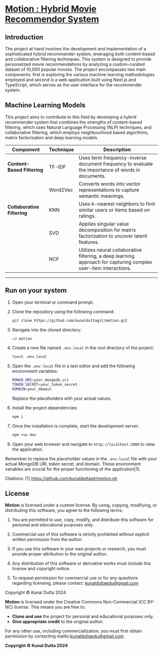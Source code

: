 # [Motion : Hybrid Movie Recommendor System](https://www.motion.kunaldutta.me)

## Introduction
The project at hand involves the development and implementation of a sophisticated hybrid recommender system, leveraging both content-based and collaborative filtering techniques. This system is designed to provide personalized movie recommendations by analyzing a custom-curated dataset of 10,000 popular movies. The project encompasses two main components: first is exploring the various machine learning methodologies employed and second is a web application built using Next.js and TypeScript, which serves as the user interface for the recommender system.

## Machine Learning Models
This project aims to contribute to this field by developing a hybrid recommender system that combines the strengths of content-based filtering, which uses Natural Language Processing (NLP) techniques, and collaborative filtering, which employs neighbourhood based algorithms, matrix factorization and deep learning models.

| **Component**                 | **Technique**        | **Description**                                                                 |
|-------------------------------|----------------------|---------------------------------------------------------------------------------|
| **Content-Based Filtering**   | TF-IDF               | Uses term frequency-inverse document frequency to evaluate the importance of words in documents. |
|                               | Word2Vec             | Converts words into vector representations to capture semantic meanings.         |
| **Collaborative Filtering**   | KNN                  | Uses k-nearest neighbors to find similar users or items based on ratings.        |
|                               | SVD                  | Applies singular value decomposition for matrix factorization to uncover latent features. |
|                               | NCF                  | Utilizes neural collaborative filtering, a deep learning approach for capturing complex user-item interactions. |

<hr />

## Run on your system
1. Open your terminal or command prompt.

2. Clone the repository using the following command:
   ```bash
   git clone https://github.com/kunalduttagit/motion.git
   ```

3. Navigate into the cloned directory:
   ```bash
   cd motion
   ```

4. Create a new file named `.env.local` in the root directory of the project:
   ```bash
   touch .env.local
   ```

5. Open the `.env.local` file in a text editor and add the following environment variables:
   ```bash
   MONGO_URI=your_mongodb_uri
   TOKEN_SECRET=your_token_secret
   DOMAIN=your_domain
   ```
   Replace the placeholders with your actual values.


6. Install the project dependencies:
   ```bash
   npm i
   ```

7. Once the installation is complete, start the development server:
   ```bash
   npm run dev
   ```

8. Open your web browser and navigate to `http://localhost:3000` to view the application.

Remember to replace the placeholder values in the `.env.local` file with your actual MongoDB URI, token secret, and domain. These environment variables are crucial for the proper functioning of the application[1].

Citations:
[1] https://github.com/kunalduttagit/motion.git


## License
**Motion** is licensed under a custom license. By using, copying, modifying, or distributing this software, you agree to the following terms:

1. You are permitted to use, copy, modify, and distribute this software for personal and educational purposes only.

2. Commercial use of this software is strictly prohibited without explicit written permission from the author.

3. If you use this software in your own projects or research, you must provide proper attribution to the original author.

4. Any distribution of this software or derivative works must include this license and copyright notice.

5. To request permission for commercial use or for any questions regarding licensing, please contact:
   kunalduttaedu@gmail.com

Copyright © Kunal Dutta 2024

**Motion** is licensed under the Creative Commons Non-Commercial (CC BY-NC) license. This means you are free to:

- **Clone and use** the project for personal and educational purposes only.
- **Give appropriate credit** to the original author.

For any other use, including commercialization, you must first obtain permission by contacting mailto:kunalduttaedu@gmail.com.

**Copyright © Kunal Dutta 2024**